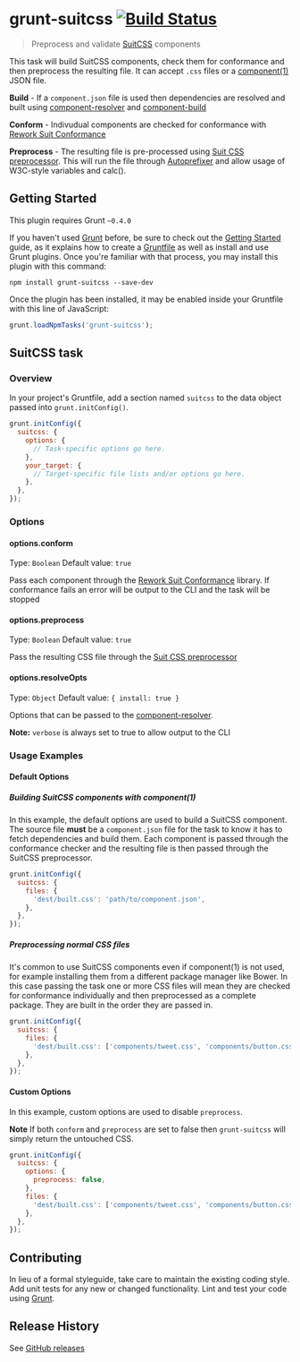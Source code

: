 # grunt-suitcss [![Build Status](https://travis-ci.org/simonsmith/grunt-suitcss.svg?branch=master)](https://travis-ci.org/simonsmith/grunt-suitcss)

> Preprocess and validate [SuitCSS](http://github.com/suitcss/suit) components

This task will build SuitCSS components, check them for conformance and then preprocess the resulting file. It can accept `.css` files or a [component(1)](https://github.com/component/component) JSON file.

**Build** - If a `component.json` file is used then dependencies are resolved and built using [component-resolver](https://github.com/component/resolver.js) and [component-build](https://github.com/component/build.js)

**Conform** - Indivudual components are checked for conformance with [Rework Suit Conformance](https://github.com/suitcss/rework-suit-conformance)

**Preprocess** - The resulting file is pre-processed using [Suit CSS preprocessor](https://github.com/suitcss/preprocessor). This will run the file through [Autoprefixer](https://github.com/ai/autoprefixer) and allow usage of W3C-style variables and calc().


## Getting Started
This plugin requires Grunt `~0.4.0`

If you haven't used [Grunt](http://gruntjs.com/) before, be sure to check out the [Getting Started](http://gruntjs.com/getting-started) guide, as it explains how to create a [Gruntfile](http://gruntjs.com/sample-gruntfile) as well as install and use Grunt plugins. Once you're familiar with that process, you may install this plugin with this command:

```shell
npm install grunt-suitcss --save-dev
```

Once the plugin has been installed, it may be enabled inside your Gruntfile with this line of JavaScript:

```js
grunt.loadNpmTasks('grunt-suitcss');
```

## SuitCSS task

### Overview
In your project's Gruntfile, add a section named `suitcss` to the data object passed into `grunt.initConfig()`.

```js
grunt.initConfig({
  suitcss: {
    options: {
      // Task-specific options go here.
    },
    your_target: {
      // Target-specific file lists and/or options go here.
    },
  },
});
```

### Options

#### options.conform
Type: `Boolean`
Default value: `true`

Pass each component through the [Rework Suit Conformance](https://github.com/suitcss/rework-suit-conformance) library. If conformance fails an error will be output to the CLI and the task will be stopped

#### options.preprocess
Type: `Boolean`
Default value: `true`

Pass the resulting CSS file through the [Suit CSS preprocessor](https://github.com/suitcss/preprocessor)

#### options.resolveOpts
Type: `Object`
Default value: `{ install: true }`

Options that can be passed to the [component-resolver](https://github.com/component/resolver.js). 

**Note:** `verbose` is always set to true to allow output to the CLI

### Usage Examples

#### Default Options

##### Building SuitCSS components with component(1)
In this example, the default options are used to build a SuitCSS component. The source file **must** be a `component.json` file for the task to know it has to fetch dependencies and build them. Each component is passed through the conformance checker and the resulting file is then passed through the SuitCSS preprocessor.

```js
grunt.initConfig({
  suitcss: {
    files: {
      'dest/built.css': 'path/to/component.json',
    },
  },
});
```

##### Preprocessing normal CSS files

It's common to use SuitCSS components even if component(1) is not used, for example installing them from a different package manager like Bower. In this case passing the task one or more CSS files will mean they are checked for conformance individually and then preprocessed as a complete package. They are built in the order they are passed in.

```js
grunt.initConfig({
  suitcss: {
    files: {
      'dest/built.css': ['components/tweet.css', 'components/button.css'],
    },
  },
});
```

#### Custom Options
In this example, custom options are used to disable `preprocess`.

**Note** If both `conform` and `preprocess` are set to false then `grunt-suitcss` will simply return the untouched CSS.

```js
grunt.initConfig({
  suitcss: {
    options: {
      preprocess: false,
    },
    files: {
      'dest/built.css': ['components/tweet.css', 'components/button.css'],
    },
  },
});
```

## Contributing
In lieu of a formal styleguide, take care to maintain the existing coding style. Add unit tests for any new or changed functionality. Lint and test your code using [Grunt](http://gruntjs.com/).

## Release History

See [GitHub releases](https://github.com/simonsmith/grunt-suitcss/releases)
